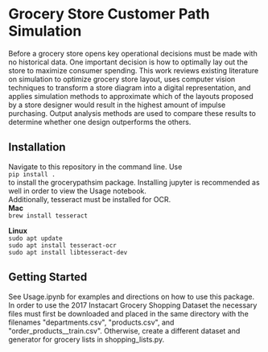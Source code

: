 # Grocery Store Customer Path Simulation
Before a grocery store opens key operational decisions must be made 
with no historical data. One important decision is how to optimally 
lay out the store to maximize consumer spending. This work reviews 
existing literature on simulation to optimize grocery store layout, 
uses computer vision techniques to transform a store diagram into a 
digital representation, and applies simulation methods to approximate
 which of the layouts proposed by a store designer would result in the
  highest amount of impulse purchasing. Output analysis methods are 
  used to compare these results to determine whether one design 
  outperforms the others. 
  
## Installation
Navigate to this repository in the command line. Use   
`pip install .`  
to install the grocerypathsim package. Installing jupyter is recommended as well in order to view the Usage notebook.  
Additionally, tesseract must be installed for OCR.   
**Mac**  
`brew install tesseract`  
  
  **Linux**  
  `sudo apt update`  
  `sudo apt install tesseract-ocr`    
  `sudo apt install libtesseract-dev`
  

## Getting Started
See Usage.ipynb for examples and directions on how to use this package.  
In order to use the 2017 Instacart Grocery Shopping Dataset the necessary files must first be downloaded and placed in the same directory with the filenames "departments.csv",
"products.csv", and "order_products__train.csv". Otherwise, create a different dataset and generator for grocery lists in shopping_lists.py.